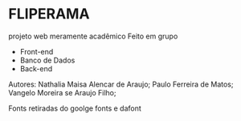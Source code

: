 # FLIPERAMA
projeto web meramente acadêmico
Feito em grupo
  - Front-end
  - Banco de Dados
  - Back-end

Autores: Nathalia Maisa Alencar de Araujo;
           Paulo Ferreira de Matos;
           Vangelo Moreira se Araujo Filho;

Fonts retiradas do goolge fonts e dafont